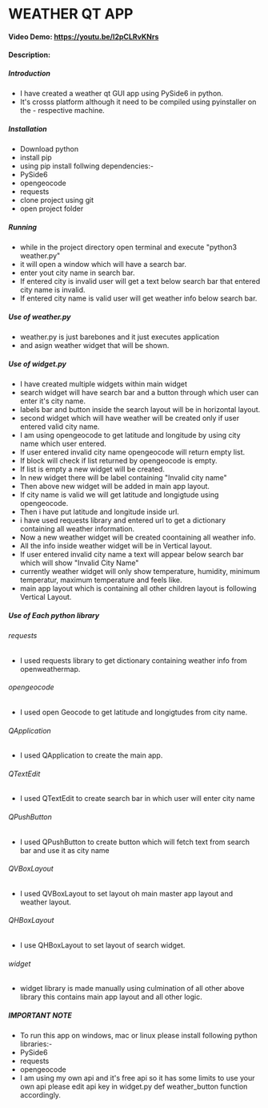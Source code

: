 # WEATHER QT APP
#### Video Demo:  https://youtu.be/I2pCLRvKNrs
#### Description:

##### Introduction
- I have created a weather qt GUI app using PySide6 in python.
- It's crosss platform although it need to be compiled using pyinstaller on the - respective machine.

##### Installation
- Download python
- install pip
- using pip install follwing dependencies:-
-   PySide6
-   opengeocode
-   requests
- clone project using git 
- open project folder

##### Running
- while in the project directory open terminal and execute "python3 weather.py"
- it will open a window which will have a search bar.
- enter yout city name in search bar.
- If entered city is invalid user will get a text below search bar that entered city name is invalid.
- If entered city name is valid user will get weather info below search bar.

##### Use of weather.py
- weather.py is just barebones and it just executes application
- and asign weather widget that will be shown.

##### Use of widget.py
- I have created multiple widgets within main widget
- search widget will have search bar and a button through which user can enter it's city name.
- labels bar and button inside the search layout will be in horizontal layout.
- second widget which will have weather will be created only if user entered valid city name.
- I am using opengeocode to get latitude and longitude by using city name which user entered.
- If user entered invalid city name opengeocode will return empty list.
- If block will check if list returned by opengeocode is empty.
- If list is empty a new widget will be created.
- In new widget there will be label containing "Invalid city name"
- Then above new widget will be added in main app layout.
- If city name is valid we will get latitude and longigtude using opengeocode.
- Then i have put latitude and longitude inside url.
- i have used requests library and entered url to get a dictionary containing all weather information.
- Now a new weather widget will be created coontaining all weather info.
- All the info inside weather widget will be in Vertical layout.
- If user entered invalid city name a text will appear below search bar which will show "Invalid City Name"
- currently weather widget will only show temperature, humidity, minimum temperatur, maximum temperature and feels like.
- main app layout which is containing all other children layout is following Vertical Layout.

##### Use of Each python library
###### requests
- I used requests library to get dictionary containing weather info from openweathermap.
###### opengeocode
- I used open Geocode to get latitude and longigtudes from city name.
###### QApplication
- I used QApplication to create the main app.
###### QTextEdit
- I used QTextEdit to create search bar in which user will enter city name
###### QPushButton
- I used QPushButton to create button which will fetch text from search bar and use it as city name
###### QVBoxLayout
- I used QVBoxLayout to set layout oh main master app layout and weather layout.
###### QHBoxLayout
- I use QHBoxLayout to set layout of search widget.
###### widget
- widget library is made manually using culmination of all other above library this contains main app layout and all other logic.

##### IMPORTANT NOTE
- To run this app on windows, mac or linux please install following python libraries:-
-   PySide6
-   requests
-   opengeocode
- I am using my own api and it's free api so it has some limits to use your own api please edit api key in  widget.py def weather_button function accordingly.
